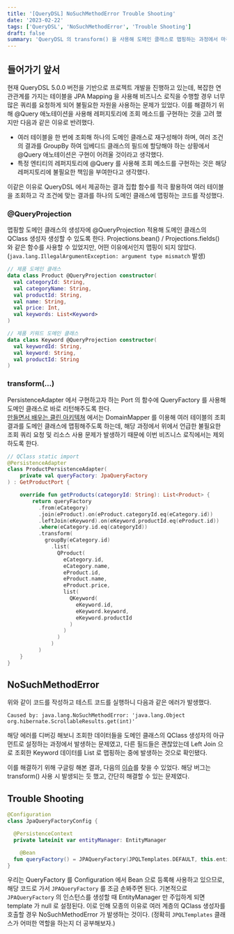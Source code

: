 ```yaml
---
title: '[QueryDSL] NoSuchMethodError Trouble Shooting'
date: '2023-02-22'
tags: ['QueryDSL', 'NoSuchMethodError', 'Trouble Shooting']
draft: false
summary: 'QueryDSL 의 transform() 을 사용해 도메인 클래스로 맵핑하는 과정에서 마주한 문제를 어떻게 해결했는지 기록 했습니다.'
---
```


## 들어가기 앞서

현재 QueryDSL 5.0.0 버전을 기반으로 프로젝트 개발을 진행하고 있는데, 복잡한 연관관계를 가지는 테이블을 JPA Mapping 을 사용해 비즈니스 로직을 수행할 경우 너무 많은 쿼리를 요청하게 되어 불필요한 자원을 사용하는 문제가 있었다. 이를 해결하기 위해 @Query 애노테이션을 사용해 레퍼지토리에 조회 메소드를 구현하는 것을 고려 했지만 다음과 같은 이유로 반려했다.

- 여러 테이블을 한 번에 조회해 하나의 도메인 클래스로 재구성해야 하며, 여러 조건의 결과를 GroupBy 하여 임베디드 클래스의 필드에 할당해야 하는 상황에서 @Query 애노테이션은 구현이 어려울 것이라고 생각했다.
- 특정 엔티티의 레퍼지토리에 @Query 를 사용해 조회 메소드를 구현하는 것은 해당 레퍼지토리에 불필요한 책임을 부여한다고 생각했다.

이같은 이유로 QueryDSL 에서 제공하는 결과 집합 함수를 적극 활용하여 여러 테이블을 조회하고 각 조건에 맞는 결과를 하나의 도메인 클래스에 맵핑하는 코드를 작성했다.

### @QueryProjection

맵핑할 도메인 클래스의 생성자에 @QueryProjection 적용해 도메인 클래스의 QClass 생성자 생성할 수 있도록 한다.
Projections.bean() / Projections.fields() 와 같은 함수를 사용할 수 있었지만, 어떤 이유에서인지 맵핑이 되지 않았다. (`java.lang.IllegalArgumentException: argument type mismatch` 발생)

```kotlin
// 제품 도메인 클래스
data class Product @QueryProjection constructor(
  val categoryId: String,
  val categoryName: String,
  val productId: String,
  val name: String,
  val price: Int,
  val keywords: List<Keyword>
)

// 제품 키워드 도메인 클래스
data class Keyword @QueryProjection constructor(
  val keywordId: String,
  val keyword: String,
  val productId: String
)
```

### transform(...)

PersistenceAdapter 에서 구현하고자 하는 Port 의 함수에 QueryFactory 를 사용해 도메인 클래스로 바로 리턴해주도록 한다.  
[만들면서 배우는 클린 아키텍쳐](https://github.com/wikibook/clean-architecture) 에서는 DomainMapper 를 이용해 여러 테이블의 조회 결과를 도메인 클래스에 맵핑해주도록 하는데, 해당 과정에서 위에서 언급한 불필요한 조회 쿼리 요청 및 리소스 사용 문제가 발생하기 때문에 이번 비즈니스 로직에서는 제외하도록 한다.

```kotlin
// QClass static import
@PersistenceAdapter
class ProductPersistenceAdapter(
	private val queryFactory: JpaQueryFactory
) : GetProductPort {

	override fun getProducts(categoryId: String): List<Product> {
    	return queryFactory
          .from(eCategory)
          .join(eProduct).on(eProduct.categoryId.eq(eCategory.id))
          .leftJoin(eKeyword).on(eKeyword.productId.eq(eProduct.id))
          .where(eCategory.id.eq(categoryId))
          .transform(
            groupBy(eCategory.id)
              .list(
                QProduct(
                  eCategory.id,
                  eCategory.name,
                  eProduct.id,
                  eProduct.name,
                  eProduct.price,
                  list(
                    QKeyword(
                      eKeyword.id,
                      eKeyword.keyword,
                      eKeyword.productId
                    )
                  )
                )
              )
          )
    }
}
```

## NoSuchMethodError

위와 같이 코드를 작성하고 테스트 코드를 실행하니 다음과 같은 에러가 발생했다.

```text
Caused by: java.lang.NoSuchMethodError: 'java.lang.Object org.hibernate.ScrollableResults.get(int)'
```

해당 에러를 디버깅 해보니 조회한 데이터들을 도메인 클래스의 QClass 생성자의 아규먼트로 설정하는 과정에서 발생하는 문제였고, 다른 필드들은 괜찮았는데 Left Join 으로 조회한 Keyword 데이터를 List 로 맵핑하는 중에 발생하는 것으로 확인됐다.

이를 해결하기 위해 구글링 해본 결과, 다음의 [이슈](https://github.com/querydsl/querydsl/issues/3428)를 찾을 수 있었다.
해당 버그는 transform() 사용 시 발생되는 듯 했고, 간단히 해결할 수 있는 문제였다.

## Trouble Shooting

```kotlin
@Configuration
class JpaQueryFactoryConfig {

  @PersistenceContext
  private lateinit var entityManager: EntityManager

    @Bean
  fun queryFactory() = JPAQueryFactory(JPQLTemplates.DEFAULT, this.entityManager)
}
```

우리는 QueryFactory 를 Configuration 에서 Bean 으로 등록해 사용하고 있으므로, 해당 코드로 가서 `JPAQueryFactory` 를 조금 손봐주면 된다.
기본적으로 `JPAQueryFactory` 의 인스턴스를 생성할 때 EntityManager 만 주입하게 되면 template 가 null 로 설정된다.
이로 인해 모종의 이유로 여러 계층의 QClass 생성자를 호출할 경우 NoSuchMethodError 가 발생하는 것이다. (정확히 `JPQLTemplates` 클래스가 어떠한 역할을 하는지 더 공부해보자.)
